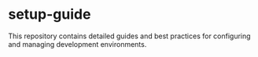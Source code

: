 # setup-guide
This repository contains detailed guides and best practices for configuring and managing development environments. 
